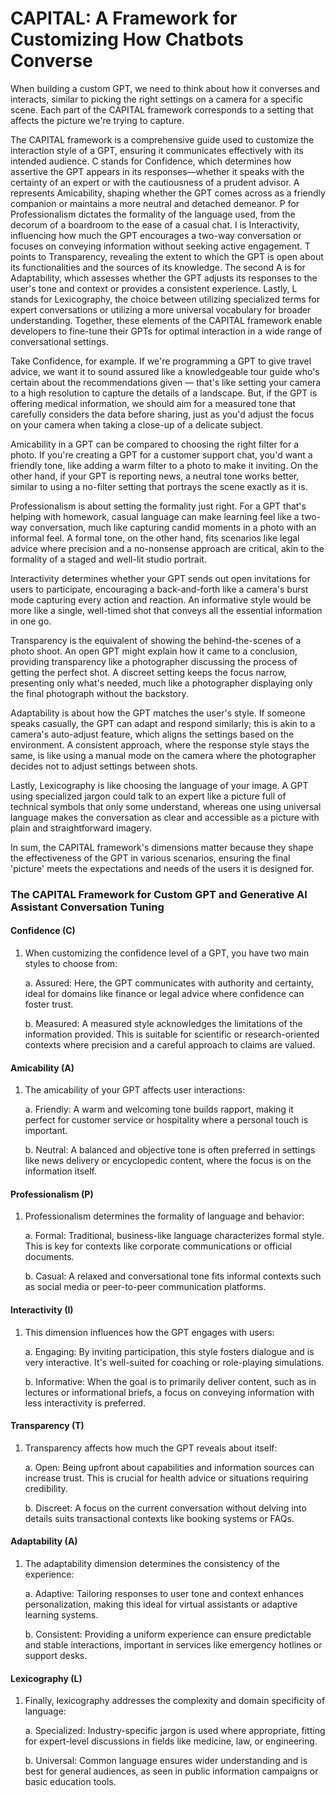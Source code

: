 # CAPITAL: A Framework for Customizing How Chatbots Converse

When building a custom GPT, we need to think about how it converses and interacts, similar to picking the right settings on a camera for a specific scene. Each part of the CAPITAL framework corresponds to a setting that affects the picture we're trying to capture.

The CAPITAL framework is a comprehensive guide used to customize the interaction style of a GPT, ensuring it communicates effectively with its intended audience. C stands for Confidence, which determines how assertive the GPT appears in its responses—whether it speaks with the certainty of an expert or with the cautiousness of a prudent advisor. A represents Amicability, shaping whether the GPT comes across as a friendly companion or maintains a more neutral and detached demeanor. P for Professionalism dictates the formality of the language used, from the decorum of a boardroom to the ease of a casual chat. I is Interactivity, influencing how much the GPT encourages a two-way conversation or focuses on conveying information without seeking active engagement. T points to Transparency, revealing the extent to which the GPT is open about its functionalities and the sources of its knowledge. The second A is for Adaptability, which assesses whether the GPT adjusts its responses to the user's tone and context or provides a consistent experience. Lastly, L stands for Lexicography, the choice between utilizing specialized terms for expert conversations or utilizing a more universal vocabulary for broader understanding. Together, these elements of the CAPITAL framework enable developers to fine-tune their GPTs for optimal interaction in a wide range of conversational settings.

Take Confidence, for example. If we're programming a GPT to give travel advice, we want it to sound assured like a knowledgeable tour guide who's certain about the recommendations given — that's like setting your camera to a high resolution to capture the details of a landscape. But, if the GPT is offering medical information, we should aim for a measured tone that carefully considers the data before sharing, just as you'd adjust the focus on your camera when taking a close-up of a delicate subject.

Amicability in a GPT can be compared to choosing the right filter for a photo. If you're creating a GPT for a customer support chat, you'd want a friendly tone, like adding a warm filter to a photo to make it inviting. On the other hand, if your GPT is reporting news, a neutral tone works better, similar to using a no-filter setting that portrays the scene exactly as it is.

Professionalism is about setting the formality just right. For a GPT that's helping with homework, casual language can make learning feel like a two-way conversation, much like capturing candid moments in a photo with an informal feel. A formal tone, on the other hand, fits scenarios like legal advice where precision and a no-nonsense approach are critical, akin to the formality of a staged and well-lit studio portrait.

Interactivity determines whether your GPT sends out open invitations for users to participate, encouraging a back-and-forth like a camera's burst mode capturing every action and reaction. An informative style would be more like a single, well-timed shot that conveys all the essential information in one go.

Transparency is the equivalent of showing the behind-the-scenes of a photo shoot. An open GPT might explain how it came to a conclusion, providing transparency like a photographer discussing the process of getting the perfect shot. A discreet setting keeps the focus narrow, presenting only what's needed, much like a photographer displaying only the final photograph without the backstory.

Adaptability is about how the GPT matches the user's style. If someone speaks casually, the GPT can adapt and respond similarly; this is akin to a camera's auto-adjust feature, which aligns the settings based on the environment. A consistent approach, where the response style stays the same, is like using a manual mode on the camera where the photographer decides not to adjust settings between shots.

Lastly, Lexicography is like choosing the language of your image. A GPT using specialized jargon could talk to an expert like a picture full of technical symbols that only some understand, whereas one using universal language makes the conversation as clear and accessible as a picture with plain and straightforward imagery.

In sum, the CAPITAL framework's dimensions matter because they shape the effectiveness of the GPT in various scenarios, ensuring the final 'picture' meets the expectations and needs of the users it is designed for.

### The CAPITAL Framework for Custom GPT and Generative AI Assistant Conversation Tuning

#### Confidence (C)

1. When customizing the confidence level of a GPT, you have two main styles to choose from:

   a. Assured: Here, the GPT communicates with authority and certainty, ideal for domains like finance or legal advice where confidence can foster trust.

   b. Measured: A measured style acknowledges the limitations of the information provided. This is suitable for scientific or research-oriented contexts where precision and a careful approach to claims are valued.

#### Amicability (A)

1. The amicability of your GPT affects user interactions:

   a. Friendly: A warm and welcoming tone builds rapport, making it perfect for customer service or hospitality where a personal touch is important.

   b. Neutral: A balanced and objective tone is often preferred in settings like news delivery or encyclopedic content, where the focus is on the information itself.

#### Professionalism (P)

1. Professionalism determines the formality of language and behavior:

   a. Formal: Traditional, business-like language characterizes formal style. This is key for contexts like corporate communications or official documents.

   b. Casual: A relaxed and conversational tone fits informal contexts such as social media or peer-to-peer communication platforms.

#### Interactivity (I)

1. This dimension influences how the GPT engages with users:

   a. Engaging: By inviting participation, this style fosters dialogue and is very interactive. It's well-suited for coaching or role-playing simulations.

   b. Informative: When the goal is to primarily deliver content, such as in lectures or informational briefs, a focus on conveying information with less interactivity is preferred.

#### Transparency (T)

1. Transparency affects how much the GPT reveals about itself:

   a. Open: Being upfront about capabilities and information sources can increase trust. This is crucial for health advice or situations requiring credibility.

   b. Discreet: A focus on the current conversation without delving into details suits transactional contexts like booking systems or FAQs.

#### Adaptability (A)

1. The adaptability dimension determines the consistency of the experience:

   a. Adaptive: Tailoring responses to user tone and context enhances personalization, making this ideal for virtual assistants or adaptive learning systems.

   b. Consistent: Providing a uniform experience can ensure predictable and stable interactions, important in services like emergency hotlines or support desks.

#### Lexicography (L)

1. Finally, lexicography addresses the complexity and domain specificity of language:

   a. Specialized: Industry-specific jargon is used where appropriate, fitting for expert-level discussions in fields like medicine, law, or engineering.

   b. Universal: Common language ensures wider understanding and is best for general audiences, as seen in public information campaigns or basic education tools.
